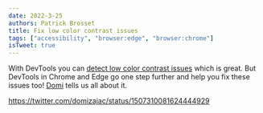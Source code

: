 ```yaml
---
date: 2022-3-25
authors: Patrick Brosset
title: Fix low color contrast issues
tags: ["accessibility", "browser:edge", "browser:chrome"]
isTweet: true
---
```


With DevTools you can [detect low color contrast issues](../detect-low-color-contrast) which is great. But DevTools in Chrome and Edge go one step further and help you fix these issues too! [Domi](https://twitter.com/domizajac) tells us all about it.

https://twitter.com/domizajac/status/1507310081624444929
